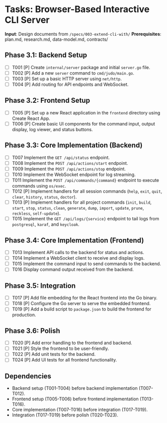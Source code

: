 # Tasks: Browser-Based Interactive CLI Server

**Input**: Design documents from `/specs/003-extend-cli-with/`
**Prerequisites**: plan.md, research.md, data-model.md, contracts/

## Phase 3.1: Backend Setup
- [ ] T001 [P] Create `internal/server` package and initial `server.go` file.
- [ ] T002 [P] Add a new `server` command to `cmd/judo/main.go`.
- [ ] T003 [P] Set up a basic HTTP server using `net/http`.
- [ ] T004 [P] Add routing for API endpoints and WebSocket.

## Phase 3.2: Frontend Setup
- [ ] T005 [P] Set up a new React application in the `frontend` directory using Create React App.
- [ ] T006 [P] Create basic UI components for the command input, output display, log viewer, and status buttons.

## Phase 3.3: Core Implementation (Backend)
- [ ] T007 Implement the `GET /api/status` endpoint.
- [ ] T008 Implement the `POST /api/actions/start` endpoint.
- [ ] T009 Implement the `POST /api/actions/stop` endpoint.
- [ ] T010 Implement the WebSocket endpoint for log streaming.
- [ ] T011 Implement the `POST /api/commands/{command}` endpoint to execute commands using `os/exec`.
- [ ] T012 [P] Implement handlers for all session commands (`help`, `exit`, `quit`, `clear`, `history`, `status`, `doctor`).
- [ ] T013 [P] Implement handlers for all project commands (`init`, `build`, `start`, `stop`, `status`, `clean`, `generate`, `dump`, `import`, `update`, `prune`, `reckless`, `self-update`).
- [ ] T015 Implement the `GET /api/logs/{service}` endpoint to tail logs from `postgresql`, `karaf`, and `keycloak`.

## Phase 3.4: Core Implementation (Frontend)
- [ ] T013 Implement API calls to the backend for status and actions.
- [ ] T014 Implement a WebSocket client to receive and display logs.
- [ ] T015 Implement the command input to send commands to the backend.
- [ ] T016 Display command output received from the backend.

## Phase 3.5: Integration
- [ ] T017 [P] Add file embedding for the React frontend into the Go binary.
- [ ] T018 [P] Configure the Go server to serve the embedded frontend.
- [ ] T019 [P] Add a build script to `package.json` to build the frontend for production.

## Phase 3.6: Polish
- [ ] T020 [P] Add error handling to the frontend and backend.
- [ ] T021 [P] Style the frontend to be user-friendly.
- [ ] T022 [P] Add unit tests for the backend.
- [ ] T024 [P] Add UI tests for all frontend functionality.

## Dependencies
- Backend setup (T001-T004) before backend implementation (T007-T012).
- Frontend setup (T005-T006) before frontend implementation (T013-T016).
- Core implementation (T007-T016) before integration (T017-T019).
- Integration (T017-T019) before polish (T020-T023).
